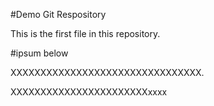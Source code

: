 #Demo Git Respository

This is the first file in this repository.

#ipsum below

XXXXXXXXXXXXXXXXXXXXXXXXXXXXXXXX.

XXXXXXXXXXXXXXXXXXXXXXXxxxx